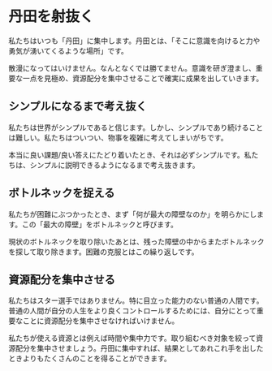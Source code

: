 # 丹田を射抜く

私たちはいつも「丹田」に集中します。丹田とは、「そこに意識を向けると力や勇気が湧いてくるような場所」です。

散漫になってはいけません。なんとなくでは勝てません。意識を研ぎ澄まし、重要な一点を見極め、資源配分を集中させることで確実に成果を出していきます。

## シンプルになるまで考え抜く

私たちは世界がシンプルであると信じます。しかし、シンプルであり続けることは難しい。私たちはついつい、物事を複雑に考えてしまいがちです。

本当に良い課題/良い答えにたどり着いたとき、それは必ずシンプルです。私たちは、シンプルに説明できるようになるまで考え抜きます。

## ボトルネックを捉える

私たちが困難にぶつかったとき、まず「何が最大の障壁なのか」を明らかにします。この「最大の障壁」をボトルネックと呼びます。

現状のボトルネックを取り除いたあとは、残った障壁の中からまたボトルネックを探して取り除きます。困難の克服とはこの繰り返しです。

## 資源配分を集中させる

私たちはスター選手ではありません。特に目立った能力のない普通の人間です。普通の人間が自分の人生をより良くコントロールするためには、自分にとって重要なことに資源配分を集中させなければいけません。

私たちが使える資源とは例えば時間や集中力です。取り組むべき対象を絞って資源配分を集中させましょう。丹田に集中すれば、結果としてあれこれ手を出したときよりもたくさんのことを得ることができます。
